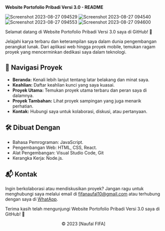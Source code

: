 **Website Portofolio Pribadi Versi 3.0 - README**

![Screenshot 2023-08-27 094529](https://github.com/fifovalle/PORTOFOLIO-SEDERHANA-VERSI-3.0/assets/90078068/59987b22-7010-4785-b033-f332b3f16255)
![Screenshot 2023-08-27 094540](https://github.com/fifovalle/PORTOFOLIO-SEDERHANA-VERSI-3.0/assets/90078068/709fc0a9-e83f-45e2-a093-2dece8ec50a0)
![Screenshot 2023-08-27 094553](https://github.com/fifovalle/PORTOFOLIO-SEDERHANA-VERSI-3.0/assets/90078068/1b10c203-f42b-4694-8d30-174d4876ee33)
![Screenshot 2023-08-27 094600](https://github.com/fifovalle/PORTOFOLIO-SEDERHANA-VERSI-3.0/assets/90078068/e06b3c77-5380-47c6-9447-e5951a2bdebd)

Selamat datang di Website Portofolio Pribadi Versi 3.0 saya di GitHub! 🚀

Jelajahi karya terbaru dan keterampilan saya dalam dunia pengembangan perangkat lunak. Dari aplikasi web hingga proyek mobile, temukan ragam proyek yang mencerminkan dedikasi saya dalam teknologi.

## 📂 Navigasi Proyek

- **Beranda:** Kenali lebih lanjut tentang latar belakang dan minat saya.
- **Keahlian:** Daftar keahlian kunci yang saya kuasai.
- **Proyek Utama:** Temukan proyek utama terbaru dan peran saya di dalamnya.
- **Proyek Tambahan:** Lihat proyek sampingan yang juga menarik perhatian.
- **Kontak:** Hubungi saya untuk kolaborasi, diskusi, atau pertanyaan.

## 🛠️ Dibuat Dengan

- Bahasa Pemrograman: JavaScript.
- Pengembangan Web: HTML, CSS, React.
- Alat Pengembangan: Visual Studio Code, Git
- Kerangka Kerja: Node.js.

## 📬 Kontak

Ingin berkolaborasi atau mendiskusikan proyek? Jangan ragu untuk menghubungi saya melalui email di [fifanaufal10@gmail.com](mailto:fifanaufal10@gmail.com) atau terhubung dengan saya di [WhatApp](https://wa.me/+6281223652490).

Terima kasih telah mengunjungi Website Portofolio Pribadi Versi 3.0 saya di GitHub! 🙌

<div align="center">
  &copy; 2023 [Naufal FIFA]
</div>
